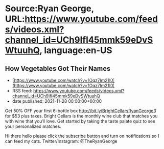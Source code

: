 # Source:Ryan George, URL:https://www.youtube.com/feeds/videos.xml?channel_id=UCh9IfI45mmk59eDvSWtuuhQ, language:en-US

## How Vegetables Got Their Names
 - [https://www.youtube.com/watch?v=1Oqz7Im21l0](https://www.youtube.com/watch?v=1Oqz7Im21l0)
 - RSS feed: https://www.youtube.com/feeds/videos.xml?channel_id=UCh9IfI45mmk59eDvSWtuuhQ
 - date published: 2021-11-28 00:00:00+00:00

Get 50% OFF your first 6-bottle box http://bit.ly/BrightCellarsRyanGeorge3 for $53 plus taxes. Bright Cellars is the monthly wine club that matches you with wine that you’ll love. Get started by taking the taste palate quiz to see your personalized matches.

Hi there hello please click the subscribe button and turn on notifications so I can feed my cats.
Twitter/Instagram: @TheRyanGeorge

